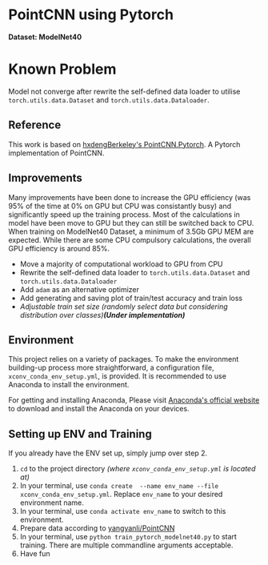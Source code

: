 # PointCNN using Pytorch
**Dataset: ModelNet40**

# Known Problem
Model not converge after rewrite the self-defined data loader to utilise `torch.utils.data.Dataset` and `torch.utils.data.Dataloader`. 

## Reference
This work is based on [hxdengBerkeley's PointCNN.Pytorch](https://github.com/hxdengBerkeley/PointCNN.Pytorch). A Pytorch implementation of PointCNN.

## Improvements
Many improvements have been done to increase the GPU efficiency (was 95% of the time at 0% on GPU but CPU was consistantly busy) and significantly speed up the training process. Most of the calculations in model have been move to GPU but they can still be switched back to CPU. When training on ModelNet40 Dataset, a minimum of 3.5Gb GPU MEM are expected. While there are some CPU compulsory calculations, the overall GPU efficiency is around 85%. 

* Move a majority of computational workload to GPU from CPU
* Rewrite the self-defined data loader to `torch.utils.data.Dataset` and `torch.utils.data.Dataloader`
* Add ```adam``` as an alternative optimizer
* Add generating and saving plot of train/test accuracy and train loss
* _Adjustable train set size (randomly select data but considering distribution over classes)**(Under implementation)**_

## Environment
This project relies on a variety of packages. To make the environment building-up process more straightforward, a configuration file, ```xconv_conda_env_setup.yml```, is provided. It is recommended to use Anaconda to install the environment.

For getting and installing Anaconda, Please visit [Anaconda's official website](https://docs.conda.io/projects/conda/en/latest/user-guide/install/index.html) to download and install 
the Anaconda on your devices.

## Setting up ENV and Training
If you already have the ENV set up, simply jump over step 2.

1. ```cd``` to the project directory _(where ```xconv_conda_env_setup.yml``` is located at)_
2. In your terminal, use ```conda create  --name env_name --file xconv_conda_env_setup.yml```. Replace ```env_name``` to your desired environment name.
3. In your terminal, use ```conda activate env_name``` to switch to this environment.
4. Prepare data according to [yangyanli/PointCNN](https://github.com/yangyanli/PointCNN)
5. In your terminal, use ```python train_pytorch_modelnet40.py``` to start training. There are multiple commandline arguments acceptable. 
6. Have fun
